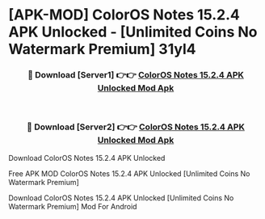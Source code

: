 # [APK-MOD] ColorOS Notes 15.2.4 APK Unlocked - [Unlimited Coins No Watermark Premium] 31yl4



<div align="center">
<h3>🔴 Download [Server1] 👉👉 <a href="https://momento.my/?title=ColorOS_Notes_15.2.4_APK_Unlocked">ColorOS Notes 15.2.4 APK Unlocked Mod Apk</a></h3><br>

<h3>🔴 Download [Server2] 👉👉 <a href="https://momento.my/?title=ColorOS_Notes_15.2.4_APK_Unlocked">ColorOS Notes 15.2.4 APK Unlocked Mod Apk</a></h3>
</div>



Download ColorOS Notes 15.2.4 APK Unlocked 

Free APK MOD ColorOS Notes 15.2.4 APK Unlocked [Unlimited Coins No Watermark Premium]

Download ColorOS Notes 15.2.4 APK Unlocked [Unlimited Coins No Watermark Premium] Mod For Android
